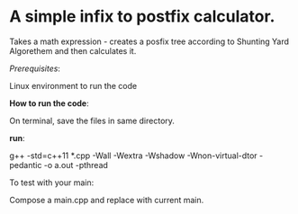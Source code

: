 # A simple infix to postfix calculator.

Takes a math expression - creates a posfix tree according to Shunting Yard Algorethem and then calculates it.


*Prerequisites*:

Linux environment to run the code
  
**How to run the code**:

On terminal, save the files in same directory.

**run**:

g++ -std=c++11 *.cpp -Wall -Wextra -Wshadow -Wnon-virtual-dtor -pedantic -o a.out -pthread

To test with your main:

Compose a main.cpp and replace with current main.


